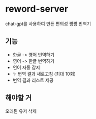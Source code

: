 # reword-server
chat-gpt를 사용하여 만든 편의성 짱짱 번역기

## 기능
- 한글 -> 영어 번역하기
- 영어 -> 한글 번역하기
- 언어 자동 감지
- ✨ 변역 결과 새로고침 (최대 10회)
- 번역 결과 리스트 제공

## 해야할 거
오래된 유저 삭제
